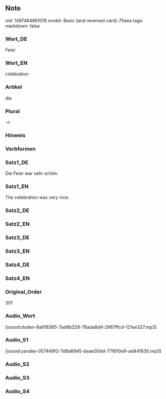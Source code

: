 ## Note
nid: 1497484861018
model: Basic (and reversed card)-75aea
tags: 
markdown: false

### Wort_DE
Feier

### Wort_EN
celebration

### Artikel
die

### Plural
-n

### Hinweis


### Verbformen


### Satz1_DE
Die Feier war sehr schön.

### Satz1_EN
The celebration was very nice.

### Satz2_DE


### Satz2_EN


### Satz3_DE


### Satz3_EN


### Satz4_DE


### Satz4_EN


### Original_Order
301

### Audio_Wort
[sound:duden-8a918365-7ad8b329-78ada8d4-2987ffcd-121ee327.mp3]

### Audio_S1
[sound:yandex-057449f2-7d9a8945-beae30dd-77f610e9-ad441630.mp3]

### Audio_S2


### Audio_S3


### Audio_S4

